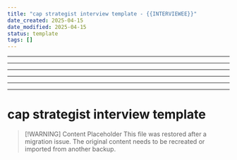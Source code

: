 ```yaml
---
title: "cap strategist interview template - {{INTERVIEWEE}}"
date_created: 2025-04-15
date_modified: 2025-04-15
status: template
tags: []
---
```


---

---

---

---

---

---

# cap strategist interview template

> [\!WARNING] Content Placeholder
> This file was restored after a migration issue. The original content needs to be recreated or imported from another backup.


